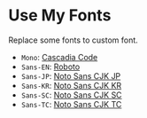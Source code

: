 # Use My Fonts

Replace some fonts to custom font.

- `Mono`: [Cascadia Code][CascadiaCode]
- `Sans-EN`: [Roboto][Roboto]
- `Sans-JP`: [Noto Sans CJK JP][NotoCJK]
- `Sans-KR`: [Noto Sans CJK KR][NotoCJK]
- `Sans-SC`: [Noto Sans CJK SC][NotoCJK]
- `Sans-TC`: [Noto Sans CJK TC][NotoCJK]

[CascadiaCode]: https://github.com/microsoft/cascadia-code
[Roboto]: https://github.com/googlefonts/roboto-3-classic/releases
[NotoCJK]: https://github.com/notofonts/noto-cjk/releases
